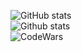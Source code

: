 ![GitHub stats](https://stats.matrozis.dev/api?username=LurkErLV&count_private=true&theme=ayu-mirage&show_icons=true&custom_title=Alberts%20Matrozis&bg_color=22272E)
<br>
![Github stats](https://stats.matrozis.dev/api/top-langs?username=LurkErLV&theme=ayu-mirage)
<br>
![CodeWars](https://www.codewars.com/users/LurkErLV/badges/large)
